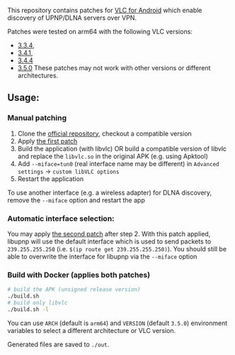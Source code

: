 This repository contains patches for [VLC for Android](https://code.videolan.org/videolan/vlc-android) which enable discovery of UPNP/DLNA servers over VPN.

Patches were tested on arm64 with the following VLC versions:
- [3.3.4](https://code.videolan.org/videolan/vlc-android/-/commit/13e15aa9d2c691a7fdfbf4ab91df9a7299d590bf),
- [3.4.1](https://code.videolan.org/videolan/vlc-android/-/commit/d80f98933c30b561d3b00f1c61ecf6b59fcbb18e),
- [3.4.4](https://code.videolan.org/videolan/vlc-android/-/commit/fbedb374271a0e38a7971647bfe9d4d753f48fdb)
- [3.5.0](https://code.videolan.org/videolan/vlc-android/-/commit/5855fc645a177d7870b56f6f9b7768353798e7e3)
These patches may not work with other versions or different architectures.

## Usage:

### Manual patching

1) Clone the [official repository](https://code.videolan.org/videolan/vlc-android), checkout a compatible version
2) Apply [the first patch](0001-allow-tunnel-miface.patch)
3) Build the application (with libvlc) OR build a compatible version of libvlc and replace the `libvlc.so` in the original APK (e.g. using Apktool)
4) Add `--miface=tun0` (real interface name may be different) in `Advanced settings` -> `custom libVLC options`
5) Restart the application

To use another interface (e.g. a wireless adapter) for DLNA discovery, remove the `--miface` option and restart the app

### Automatic interface selection:
You may apply [the second patch](0002-auto-interface.patch) after step 2.
With this patch applied, libupnp will use the default interface which is used to send packets to `239.255.255.250` (i.e. `$(ip route get 239.255.255.250)`).
You should still be able to overwrite the interface for libupnp via the `--miface` option

### Build with Docker (applies both patches)

```bash
# build the APK (unsigned release version)
./build.sh
# build only libvlc
./build.sh -l
```

You can use `ARCH` (default is `arm64`) and `VERSION` (default `3.5.0`) environment variables to select a different architecture or VLC version.

Generated files are saved to `./out`.
